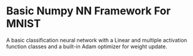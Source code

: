 # Basic Numpy NN Framework For MNIST

A basic classification neural network with a Linear and multiple activation function classes and a built-in Adam optimizer for weight update. 
